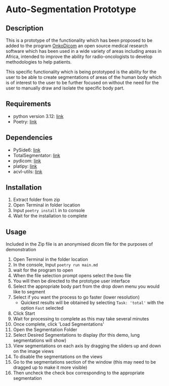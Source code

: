 # Auto-Segmentation Prototype

## Description
This is a prototype of the functionality which has been proposed to be added
to the program [OnkoDicom](https://onkodicom.com.au/) an open source medical 
research software which has been used in a wide variety of areas including 
areas in Africa, intended to improve the ability for radio-oncologists to develop 
methodologies to help patients.

This specific functionality which is being prototyped is the ability for the user
to be able to create segmentations of areas of the human body which is of interest
to the user to be further focused on without the need for the user to manually draw 
and isolate the specific body part.

## Requirements
- python version 3.12: [link](https://www.python.org/)
- Poetry: [link](https://python-poetry.org/)

## Dependencies
- PySide6: [link](https://doc.qt.io/qtforpython-6/)
- TotalSegmentator: [link](https://github.com/wasserth/TotalSegmentator)
- pydicom: [link](https://pydicom.github.io/)
- platipy: [link](https://github.com/pyplati/platipy)
- acvl-utils: [link](https://github.com/MIC-DKFZ/acvl_utils)

## Installation
1. Extract folder from zip
2. Open Terminal in folder location
3. Input `poetry install` in to console
4. Wait for the installation to complete

## Usage
Included in the Zip file is an anonymised dicom file for the purposes of demonstration
1. Open Terminal in the folder location
2. In the console, Input `poetry run main.md`
3. wait for the program to open
4. When the file selection prompt opens select the `Demo` file
5. You will then be directed to the prototype user interface
6. Select the appropriate body part from the drop down menu you would like to segment
7. Select if you want the process to go faster (lower resolution)
   - Quickest results will be obtained by selecting `Task: 'total'` with the option `Fast` selected
8. Click Start
9. Wait for processing to complete as this may take several minutes
10. Once complete, click 'Load Segmentations'
11. Open the Segmentation Folder
12. Select Desired Segmentations to display (for this demo, lung segmentations will show)
13. View segmentations on each axis by dragging the sliders up and down on the image views
14. To disable the segmentations on the views
15. Go to the segmentations section of the window (this may need to be dragged up to make it more visible)
16. Then uncheck the check box corresponding to the appropriate segmentation
